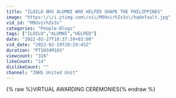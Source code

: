 ```yaml
---
title: "ILOILO NHS ALUMNI WHO HELPED SHAPE THE PHILIPPINES"
image: "https:\/\/i.ytimg.com\/vi\/M9UvirhZx3s\/hqdefault.jpg"
vid_id: "M9UvirhZx3s"
categories: "People-Blogs"
tags: ["ILOILO","ALUMNI","HELPED"]
date: "2022-03-27T18:37:39+03:00"
vid_date: "2022-02-19T20:29:45Z"
duration: "PT1H34M16S"
viewcount: "316"
likeCount: "14"
dislikeCount: ""
channel: "INHS United Unit"
---
```

{% raw %}VIRTUAL AWARDING CEREMONIES{% endraw %}
